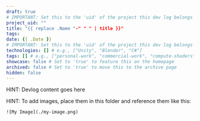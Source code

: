 ```yaml
---
draft: true
# IMPORTANT: Set this to the 'uid' of the project this dev log belongs to.
project_uid: "" 
title: "{{ replace .Name "-" " " | title }}"
tags: 
date: {{ .Date }}
# IMPORTANT: Set this to the 'uid' of the project this dev log belongs to.
technologies: [] # e.g., ["Unity", "Blender", "C#"]
tags: [] # e.g., ["personal-work", "commercial-work", "compute-shaders"]
showcase: false # Set to 'true' to feature this on the homepage
archived: false # Set to 'true' to move this to the archive page
hidden: false
---
```


HINT: Devlog content goes here

HINT: To add images, place them in this folder and reference them like this:

`![My Image](./my-image.png)`
